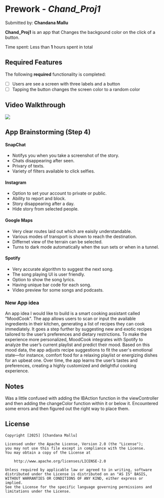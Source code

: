 # Prework - *Chand_Proj1*

Submitted by: **Chandana Mallu**

**Chand_Proj1** is an app that Changes the backgound color on the click of a button.

Time spent: Less than **1** hours spent in total

## Required Features

The following **required** functionality is completed:

- [ ] Users are see a screen with three labels and a button
- [ ] Tapping the button changes the screen color to a random color
 
## Video Walkthrough

<div>
    <a href="https://www.loom.com/share/57c2f8f97d944111abcde56a9de51971">
    </a>
    <a href="https://www.loom.com/share/57c2f8f97d944111abcde56a9de51971">
      <img style="max-width:300px;" src="https://cdn.loom.com/sessions/thumbnails/57c2f8f97d944111abcde56a9de51971-36dd283c71621db6-full-play.gif">
    </a>
</div>


## App Brainstorming (Step 4)

#### SnapChat
- Notifys you when you take a screenshot of the story.
- Chats disappearing after seen.
- Privary of texts.
- Variety of filters available to click selfies.

#### Instagram
- Option to set your account to private or public.
- Ability to report and block.
- Story disappearing after a day.
- Hide story from selected people.

#### Google Maps
- Very clear routes laid out which are eaisily understandable.
- Various modes of transport is shown to reach the destination.
- Differnet view of the terrain can be selected.
- Turns to dark mode automatically when the sun sets or when in a tunnel.

#### Spotify
- Very accurate algorithm to suggest the next song.
- The song playing UI is user friendly.
- Option to show the song lyrics.
- Having unique bar code for each song.
- Video preview for some songs and podcasts.

### New App idea

An app idea I would like to build is a smart cooking assistant called "MoodCook". The app allows users to scan or input the available ingredients in their kitchen, generating a list of recipes they can cook immediately. It goes a step further by suggesting new and exotic recipes tailored to the user’s preferences and dietary restrictions. To make the experience more personalized, MoodCook integrates with Spotify to analyze the user’s current playlist and predict their mood. Based on this mood data, the app adjusts recipe suggestions to fit the user's emotional state—for instance, comfort food for a relaxing playlist or energizing dishes for an upbeat one. Over time, the app learns the user’s tastes and preferences, creating a highly customized and delightful cooking experience.

## Notes 

Was a little confused with adding the IBAction function in the viewController and then adding the changeColor function within it or below it. Encountered some errors and then figured out the right way to place them. 

## License

    Copyright [2025] [Chandana Mallu]

    Licensed under the Apache License, Version 2.0 (the "License");
    you may not use this file except in compliance with the License.
    You may obtain a copy of the License at

        http://www.apache.org/licenses/LICENSE-2.0

    Unless required by applicable law or agreed to in writing, software
    distributed under the License is distributed on an "AS IS" BASIS,
    WITHOUT WARRANTIES OR CONDITIONS OF ANY KIND, either express or implied.
    See the License for the specific language governing permissions and
    limitations under the License.

